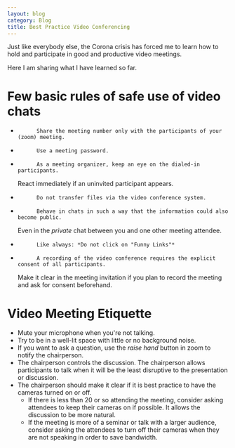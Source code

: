 ```yaml
---
layout: blog
category: Blog
title: Best Practice Video Conferencing
---
```

Just like everybody else, the Corona crisis has forced me to learn how to hold and participate in good and productive video meetings.

Here I am sharing what I have learned so far.


# Few basic rules of safe use of video chats
*           Share the meeting number only with the participants of your (zoom) meeting.
*           Use a meeting password.
*           As a meeting organizer, keep an eye on the dialed-in participants.
    React immediately if an uninvited participant appears.
*           Do not transfer files via the video conference system.
*           Behave in chats in such a way that the information could also become public.
    Even in the *private* chat between you and one other meeting attendee.
*           Like always: *Do not click on "Funny Links"*
*           A recording of the video conference requires the explicit consent of all participants.
    Make it clear in the meeting invitation if you plan to record the meeting and ask for consent beforehand.


# Video Meeting Etiquette
* Mute your microphone when you're not talking.
* Try to be in a well-lit space with little or no background noise.
* If you want to ask a question, use the *raise hand* button in zoom to notify the chairperson.
* The chairperson controls the discussion.
    The chairperson allows participants to talk when it will be the least disruptive to the presentation or discussion.
* The chairperson should make it clear if it is best practice to have the cameras turned on or off.
    * If there is less than 20 or so attending the meeting, consider asking attendees to keep their cameras on if possible. It allows the discussion to be more natural.
    * If the meeting is more of a seminar or talk with a larger audience, consider asking the attendees to turn off their cameras when they are not speaking in order to save bandwidth.


